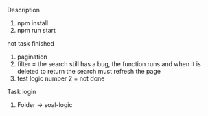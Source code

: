 Description

1. npm install
2. npm run start

not task finished

1. pagination
2. filter = the search still has a bug, the function runs and when it is deleted to return the search must refresh the page
3. test logic number 2 = not done

Task login

1.  Folder -> soal-logic
